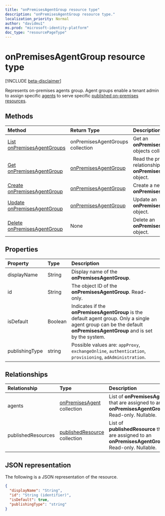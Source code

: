 ```yaml
---
title: "onPremisesAgentGroup resource type"
description: "onPremisesAgentGroup resource type."
localization_priority: Normal
author: "davidmu1"
ms.prod: "microsoft-identity-platform"
doc_type: "resourcePageType"
---
```


# onPremisesAgentGroup resource type

[!INCLUDE [beta-disclaimer](../../includes/beta-disclaimer.md)]

Represents on-premises agents group. Agent groups enable a tenant admin to assign specific [agents](onpremisesagent.md) to serve specific [published on-premises resources](publishedresource.md).

## Methods

| Method       | Return Type | Description |
|:-------------|:------------|:------------|
| [List onPremisesAgentGroups](../api/onpremisesagentgroup-list.md) | onPremisesAgentGroups collection | Get an **onPremisesAgentGroup** objects collection. |
| [Get onPremisesAgentGroup](../api/onpremisesagentgroup-get.md) | [onPremisesAgentGroup](onpremisesagentgroup.md) | Read the properties and relationships of an **onPremisesAgentGroup** object. |
| [Create onPremisesAgentGroup](../api/onpremisesagentgroup-post.md)  | [onPremisesAgentGroup](onpremisesagentgroup.md) | Create a new **onPremisesAgentGroup**. |
| [Update onPremisesAgentGroup](../api/onpremisesagentgroup-update.md) | [onPremisesAgentGroup](onpremisesagentgroup.md) | Update an **onPremisesAgentGroup** object. |
| [Delete  onPremisesAgentGroup](../api/onpremisesagentgroup-delete.md) | None | Delete an **onPremisesAgentGroup** object. |

## Properties

| Property     | Type        | Description |
|:-------------|:------------|:------------|
|displayName|String|Display name of the **onPremisesAgentGroup**.|
|id|String| The object ID of the **onPremisesAgentGroup**. Read-only.|
|isDefault|Boolean|Indicates if the **onPremisesAgentGroup** is the default agent group. Only a single agent group can be the default **onPremisesAgentGroup** and is set by the system.|
|publishingType|string| Possible values are: `appProxy`, `exchangeOnline`, `authentication`, `provisioning`, `adAdministration`.|

## Relationships

| Relationship | Type        | Description |
|:-------------|:------------|:------------|
|agents|[onPremisesAgent](onpremisesagent.md) collection| List of **onPremisesAgent** that are assigned to an **onPremisesAgentGroup**. Read-only. Nullable.|
|publishedResources|[publishedResource](publishedresource.md) collection| List of **publishedResource** that are assigned to an **onPremisesAgentGroup**. Read-only. Nullable.|

## JSON representation

The following is a JSON representation of the resource.

<!-- {
  "blockType": "resource",
  "optionalProperties": [

  ],
  "@odata.type": "microsoft.graph.onPremisesAgentGroup",
  "baseType": "",
  "keyProperty": "id"
}-->

```json
{
  "displayName": "String",
  "id": "String (identifier)",
  "isDefault": true,
  "publishingType": "string"
}
```

<!-- uuid: 16cd6b66-4b1a-43a1-adaf-3a886856ed98
2019-02-04 14:57:30 UTC -->
<!-- {
  "type": "#page.annotation",
  "description": "onPremisesAgentGroup resource",
  "keywords": "",
  "section": "documentation",
  "tocPath": ""
}-->
